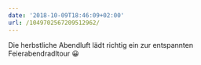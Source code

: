 ```yaml
---
date: '2018-10-09T18:46:09+02:00'
url: /1049702567209512962/
---
```

Die herbstliche Abendluft lädt richtig ein zur entspannten Feierabendradltour 😀

